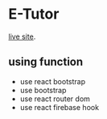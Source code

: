 # E-Tutor

 [live site](https://e-tutor-8617c.firebaseapp.com/).

## using function
- use react bootstrap
- use bootstrap
- use react router dom
- use react firebase hook

